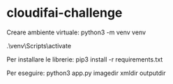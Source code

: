 # cloudifai-challenge
Creare ambiente virtuale:
python3 -m venv venv

.\venv\Scripts\activate

Per installare le librerie:
pip3 install -r requirements.txt

Per eseguire:
python3 app.py imagedir xmldir outputdir

